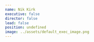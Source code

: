 ```yaml
---
name: Nik Kirk
executive: false
director: false
lead: false
position: undefined
image: ../assets/default_exec_image.png
---
```

